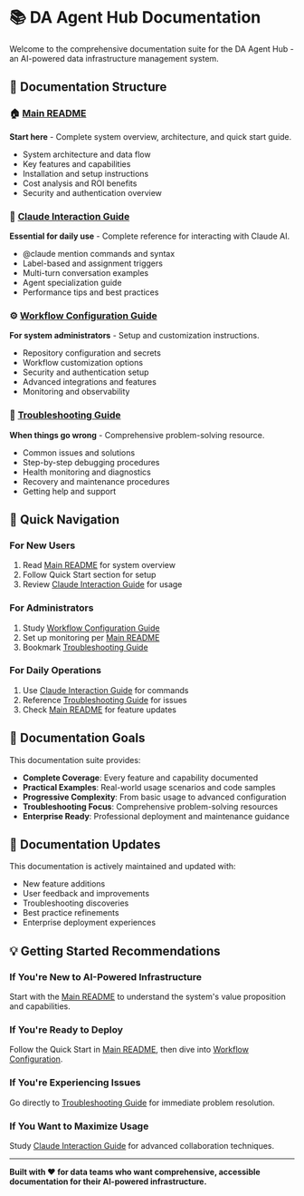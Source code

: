 # 📚 DA Agent Hub Documentation

Welcome to the comprehensive documentation suite for the DA Agent Hub - an AI-powered data infrastructure management system.

## 📖 Documentation Structure

### 🏠 [Main README](../README.md)
**Start here** - Complete system overview, architecture, and quick start guide.

- System architecture and data flow
- Key features and capabilities
- Installation and setup instructions
- Cost analysis and ROI benefits
- Security and authentication overview

### 💬 [Claude Interaction Guide](claude-interactions.md)
**Essential for daily use** - Complete reference for interacting with Claude AI.

- @claude mention commands and syntax
- Label-based and assignment triggers
- Multi-turn conversation examples
- Agent specialization guide
- Performance tips and best practices

### ⚙️ [Workflow Configuration Guide](workflow-config.md)
**For system administrators** - Setup and customization instructions.

- Repository configuration and secrets
- Workflow customization options
- Security and authentication setup
- Advanced integrations and features
- Monitoring and observability

### 🔧 [Troubleshooting Guide](troubleshooting.md)
**When things go wrong** - Comprehensive problem-solving resource.

- Common issues and solutions
- Step-by-step debugging procedures
- Health monitoring and diagnostics
- Recovery and maintenance procedures
- Getting help and support

## 🚀 Quick Navigation

### For New Users
1. Read [Main README](../README.md) for system overview
2. Follow Quick Start section for setup
3. Review [Claude Interaction Guide](claude-interactions.md) for usage

### For Administrators
1. Study [Workflow Configuration Guide](workflow-config.md)
2. Set up monitoring per [Main README](../README.md)
3. Bookmark [Troubleshooting Guide](troubleshooting.md)

### For Daily Operations
1. Use [Claude Interaction Guide](claude-interactions.md) for commands
2. Reference [Troubleshooting Guide](troubleshooting.md) for issues
3. Check [Main README](../README.md) for feature updates

## 🎯 Documentation Goals

This documentation suite provides:

- **Complete Coverage**: Every feature and capability documented
- **Practical Examples**: Real-world usage scenarios and code samples
- **Progressive Complexity**: From basic usage to advanced configuration
- **Troubleshooting Focus**: Comprehensive problem-solving resources
- **Enterprise Ready**: Professional deployment and maintenance guidance

## 🔄 Documentation Updates

This documentation is actively maintained and updated with:

- New feature additions
- User feedback and improvements
- Troubleshooting discoveries
- Best practice refinements
- Enterprise deployment experiences

## 💡 Getting Started Recommendations

### If You're New to AI-Powered Infrastructure
Start with the [Main README](../README.md) to understand the system's value proposition and capabilities.

### If You're Ready to Deploy
Follow the Quick Start in [Main README](../README.md), then dive into [Workflow Configuration](workflow-config.md).

### If You're Experiencing Issues
Go directly to [Troubleshooting Guide](troubleshooting.md) for immediate problem resolution.

### If You Want to Maximize Usage
Study [Claude Interaction Guide](claude-interactions.md) for advanced collaboration techniques.

---

**Built with ❤️ for data teams who want comprehensive, accessible documentation for their AI-powered infrastructure.**